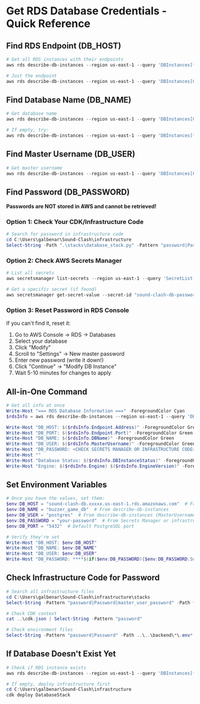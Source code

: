 # Get RDS Database Credentials - Quick Reference

## Find RDS Endpoint (DB_HOST)
```powershell
# Get all RDS instances with their endpoints
aws rds describe-db-instances --region us-east-1 --query 'DBInstances[*].[DBInstanceIdentifier,Endpoint.Address,DBName,MasterUsername]' --output table

# Just the endpoint
aws rds describe-db-instances --region us-east-1 --query 'DBInstances[0].Endpoint.Address' --output text
```

## Find Database Name (DB_NAME)
```powershell
# Get database name
aws rds describe-db-instances --region us-east-1 --query 'DBInstances[0].DBName' --output text

# If empty, try:
aws rds describe-db-instances --region us-east-1 --query 'DBInstances[*].DBName' --output table
```

## Find Master Username (DB_USER)
```powershell
# Get master username
aws rds describe-db-instances --region us-east-1 --query 'DBInstances[0].MasterUsername' --output text
```

## Find Password (DB_PASSWORD)
**Passwords are NOT stored in AWS and cannot be retrieved!**

### Option 1: Check Your CDK/Infrastructure Code
```powershell
# Search for password in infrastructure code
cd C:\Users\galbenar\Sound-Clash\infrastructure
Select-String -Path ".\stacks\database_stack.py" -Pattern "password|Password"
```

### Option 2: Check AWS Secrets Manager
```powershell
# List all secrets
aws secretsmanager list-secrets --region us-east-1 --query 'SecretList[*].[Name,ARN]' --output table

# Get a specific secret (if found)
aws secretsmanager get-secret-value --secret-id "sound-clash-db-password" --region us-east-1 --query 'SecretString' --output text
```

### Option 3: Reset Password in RDS Console
If you can't find it, reset it:
1. Go to AWS Console → RDS → Databases
2. Select your database
3. Click "Modify"
4. Scroll to "Settings" → New master password
5. Enter new password (write it down!)
6. Click "Continue" → "Modify DB Instance"
7. Wait 5-10 minutes for changes to apply

## All-in-One Command
```powershell
# Get all info at once
Write-Host "=== RDS Database Information ===" -ForegroundColor Cyan
$rdsInfo = aws rds describe-db-instances --region us-east-1 --query 'DBInstances[0]' | ConvertFrom-Json

Write-Host "DB_HOST: $($rdsInfo.Endpoint.Address)" -ForegroundColor Green
Write-Host "DB_PORT: $($rdsInfo.Endpoint.Port)" -ForegroundColor Green
Write-Host "DB_NAME: $($rdsInfo.DBName)" -ForegroundColor Green
Write-Host "DB_USER: $($rdsInfo.MasterUsername)" -ForegroundColor Green
Write-Host "DB_PASSWORD: <CHECK SECRETS MANAGER OR INFRASTRUCTURE CODE>" -ForegroundColor Yellow
Write-Host ""
Write-Host "Database Status: $($rdsInfo.DBInstanceStatus)" -ForegroundColor $(if ($rdsInfo.DBInstanceStatus -eq 'available') { 'Green' } else { 'Yellow' })
Write-Host "Engine: $($rdsInfo.Engine) $($rdsInfo.EngineVersion)" -ForegroundColor Gray
```

## Set Environment Variables
```powershell
# Once you have the values, set them:
$env:DB_HOST = "sound-clash-db.xxxxx.us-east-1.rds.amazonaws.com"  # From describe-db-instances
$env:DB_NAME = "buzzer_game_db"  # From describe-db-instances
$env:DB_USER = "postgres"  # From describe-db-instances (MasterUsername)
$env:DB_PASSWORD = "your-password"  # From Secrets Manager or infrastructure code
$env:DB_PORT = "5432"  # Default PostgreSQL port

# Verify they're set
Write-Host "DB_HOST: $env:DB_HOST"
Write-Host "DB_NAME: $env:DB_NAME"
Write-Host "DB_USER: $env:DB_USER"
Write-Host "DB_PASSWORD: ****$(if($env:DB_PASSWORD){$env:DB_PASSWORD.Substring([Math]::Max(0,$env:DB_PASSWORD.Length-4))})"
```

## Check Infrastructure Code for Password
```powershell
# Search all infrastructure files
cd C:\Users\galbenar\Sound-Clash\infrastructure\stacks
Select-String -Pattern "password|Password|master_user_password" -Path *.py

# Check CDK context
cat ..\cdk.json | Select-String -Pattern "password"

# Check environment files
Select-String -Pattern "password|Password" -Path ..\..\backend\*\.env* -Recurse
```

## If Database Doesn't Exist Yet
```powershell
# Check if RDS instance exists
aws rds describe-db-instances --region us-east-1 --query 'DBInstances[*].DBInstanceIdentifier' --output table

# If empty, deploy infrastructure first
cd C:\Users\galbenar\Sound-Clash\infrastructure
cdk deploy DatabaseStack
```
